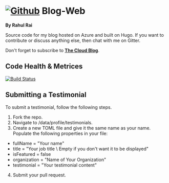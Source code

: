 # [![Github](https://github.frapsoft.com/social/github.png)](https://github.com/rahulrai-in/) Blog-Web 
**By Rahul Rai**

Source code for my blog hosted on Azure and built on Hugo. If you want to contribute or discuss anything else, then chat with me on Gitter.

Don't forget to subscribe to **[The Cloud Blog](https://rahulrai.in)**.
## Code Health & Metrices
[![Build Status](https://travis-ci.org/rahulrai-in/Blog-Web.svg?branch=master)](https://travis-ci.org/rahulrai-in/Blog-Web)

## Submitting a Testimonial
To submit a testimonial, follow the following steps.

1. Fork the repo.
2. Navigate to /data/profile/testimonials.
3. Create a new TOML file and give it the same name as your name. Populate the following properties in your file:
  * fullName = "Your name"
  * title = "Your job title \ Empty if you don't want it to be displayed" 
  * isFeatured = false
  * organization = "Name of Your Organization"
  * testimonial = "Your testimonial content"
4. Submit your pull request.
